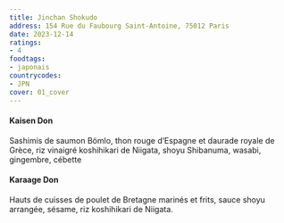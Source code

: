```yaml
---
title: Jinchan Shokudo
address: 154 Rue du Faubourg Saint-Antoine, 75012 Paris
date: 2023-12-14
ratings:
- 4
foodtags:
- japonais
countrycodes:
- JPN
cover: 01_cover
---
```


#### Kaisen Don
Sashimis de saumon Bömlo, thon rouge d’Espagne et daurade royale de Grèce, riz vinaigré koshihikari de Niigata, shoyu Shibanuma, wasabi, gingembre, cébette

#### Karaage Don
Hauts de cuisses de poulet de Bretagne marinés et frits, sauce shoyu arrangée, sésame, riz koshihikari de Niigata.
